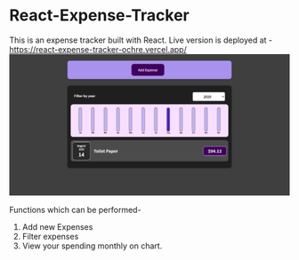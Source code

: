 # React-Expense-Tracker
This is an expense tracker built with React.
Live version is deployed at - https://react-expense-tracker-ochre.vercel.app/ 
![Live Screen Capture](https://github.com/akshit-dev101/React-Expense-Tracker/blob/main/public/Live-ScreenCapture.png)

Functions which can be performed-
1. Add new Expenses
2. Filter expenses
3. View your spending monthly on chart.
